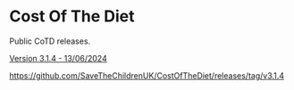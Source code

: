 # Cost Of The Diet

Public CoTD releases.

[Version 3.1.4 - 13/06/2024](https://github.com/SaveTheChildrenUK/CostOfTheDiet/releases/download/v3.1.4/Cost-of-The-Diet-Setup-3.1.4.exe)

https://github.com/SaveTheChildrenUK/CostOfTheDiet/releases/tag/v3.1.4 


